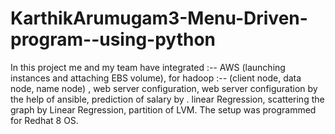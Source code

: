 # KarthikArumugam3-Menu-Driven-program--using-python

In this project me and my team have integrated :-- AWS (launching instances and attaching EBS volume), for hadoop :-- (client node, data node, name node) , web server configuration, web server configuration by the help of ansible, prediction of salary by . linear Regression, scattering the graph by Linear Regression, partition of LVM.
The setup was programmed for Redhat 8 OS.
